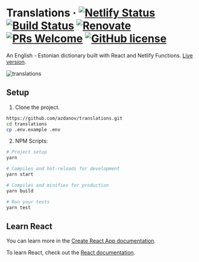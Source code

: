 # Translations &middot; [![Netlify Status](https://api.netlify.com/api/v1/badges/93c1247d-4c97-476c-b6ab-f178c980dd1e/deploy-status)](https://app.netlify.com/sites/translations/deploys) [![Build Status](https://travis-ci.com/azdanov/translations.svg?branch=master)](https://travis-ci.com/azdanov/translations) [![Renovate](https://badges.renovateapi.com/github/azdanov/translations)](https://renovatebot.com/) [![PRs Welcome](https://img.shields.io/badge/PRs-welcome-teal.svg)](http://makeapullrequest.com) [![GitHub license](https://img.shields.io/badge/license-MIT-blue.svg)](https://github.com/azdanov/translations/blob/master/LICENSE)

An English - Estonian dictionary built with React and Netlify Functions. [Live version](https://translations.netlify.com).

![translations](https://user-images.githubusercontent.com/6123841/52497071-c8508e00-2bdd-11e9-822d-1c44cc8c5a2d.png)

## Setup

1. Clone the project.
```sh
https://github.com/azdanov/translations.git
cd translations
cp .env.example .env
```

2. NPM Scripts:
```sh
# Project setup
yarn

# Compiles and hot-reloads for development
yarn start

# Compiles and minifies for production
yarn build

# Run your tests
yarn test
```

## Learn React

You can learn more in the [Create React App documentation](https://facebook.github.io/create-react-app/docs/getting-started).

To learn React, check out the [React documentation](https://reactjs.org/).
